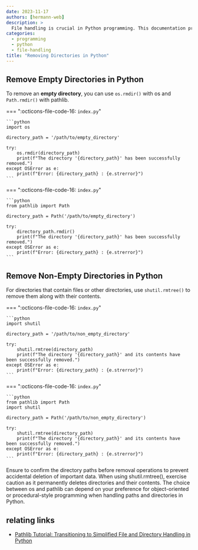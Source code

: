 ```yaml
---
date: 2023-11-17
authors: [hermann-web]
description: >
  File handling is crucial in Python programming. This documentation provides insights into managing directories, specifically targeting empty and non-empty directories using `os` and `pathlib` modules.
categories:
  - programming
  - python
  - file-handling
title: "Removing Directories in Python"
---
```


## Remove Empty Directories in Python

To remove an **empty directory**, you can use `os.rmdir()` with os and `Path.rmdir()` with pathlib.

=== ":octicons-file-code-16: `index.py`"

    ```python
    import os

    directory_path = '/path/to/empty_directory'

    try:
        os.rmdir(directory_path)
        print(f"The directory '{directory_path}' has been successfully removed.")
    except OSError as e:
        print(f"Error: {directory_path} : {e.strerror}")
    ```

=== ":octicons-file-code-16: `index.py`"

    ```python
    from pathlib import Path

    directory_path = Path('/path/to/empty_directory')

    try:
        directory_path.rmdir()
        print(f"The directory '{directory_path}' has been successfully removed.")
    except OSError as e:
        print(f"Error: {directory_path} : {e.strerror}")
    ```

<!-- more -->

## Remove Non-Empty Directories in Python
For directories that contain files or other directories, use `shutil.rmtree()` to remove them along with their contents.

=== ":octicons-file-code-16: `index.py`"

    ```python
    import shutil

    directory_path = '/path/to/non_empty_directory'

    try:
        shutil.rmtree(directory_path)
        print(f"The directory '{directory_path}' and its contents have been successfully removed.")
    except OSError as e:
        print(f"Error: {directory_path} : {e.strerror}")
    ```

=== ":octicons-file-code-16: `index.py`"

    ```python
    from pathlib import Path
    import shutil

    directory_path = Path('/path/to/non_empty_directory')

    try:
        shutil.rmtree(directory_path)
        print(f"The directory '{directory_path}' and its contents have been successfully removed.")
    except OSError as e:
        print(f"Error: {directory_path} : {e.strerror}")
    ```
Ensure to confirm the directory paths before removal operations to prevent accidental deletion of important data. When using shutil.rmtree(), exercise caution as it permanently deletes directories and their contents. The choice between os and pathlib can depend on your preference for object-oriented or procedural-style programming when handling paths and directories in Python.

## relating links

- [Pathlib Tutorial: Transitioning to Simplified File and Directory Handling in Python](./pathlib-transition-tutorial.md)
